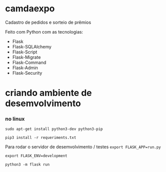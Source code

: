 # camdaexpo
Cadastro de pedidos e sorteio de prêmios

Feito com Python com as tecnologias:
- Flask
- Flask-SQLAlchemy
- Flask-Script
- Flask-Migrate
- Flask-Command
- Flask-Admin
- Flask-Security

# criando ambiente de desemvolvimento
### no linux
```sudo apt-get install python3-dev python3-pip```

```pip3 install -r requeriments.txt```

Para rodar o servidor de desemvolvimento / testes
```export FLASK_APP=run.py```

```export FLASK_ENV=development```

```python3 -m flask run```

